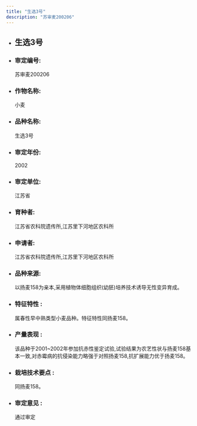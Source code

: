```yaml
---
title: "生选3号"
description: "苏审麦200206"
---
```

* ## 生选3号
* ###  审定编号:  
   苏审麦200206

*  ### 作物名称:  
   小麦

*   ###  品种名称: 
    生选3号

*   ### 审定年份: 
    2002

*   ### 审定单位:  
    江苏省

*   ### 育种者:  
    江苏省农科院遗传所,江苏里下河地区农科所

*   ### 申请者:  
    江苏省农科院遗传所,江苏里下河地区农科所

*   ### 品种来源:  
    以扬麦158为亲本,采用植物体细胞组织(幼胚)培养技术诱导无性变异育成。

*   ### 特征特性 : 
    属春性早中熟类型小麦品种。特征特性同扬麦158。

*   ### 产量表现 : 
    该品种于2001~2002年参加抗赤性鉴定试验,试验结果为农艺性状与扬麦158基本一致,对赤霉病的抗侵染能力略强于对照扬麦158,抗扩展能力优于扬麦158。

*   ### 栽培技术要点 : 
    同扬麦158。

*   ### 审定意见 : 
    通过审定
